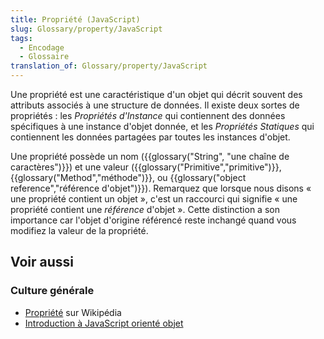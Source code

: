 ```yaml
---
title: Propriété (JavaScript)
slug: Glossary/property/JavaScript
tags:
  - Encodage
  - Glossaire
translation_of: Glossary/property/JavaScript
---
```


Une propriété est une caractéristique d'un objet qui décrit souvent des attributs associés à une structure de données. Il existe deux sortes de propriétés : les _Propriétés d'Instance_ qui contiennent des données spécifiques à une instance d'objet donnée, et les _Propriétés Statiques_ qui contiennent les données partagées par toutes les instances d'objet.

Une propriété possède un nom ({{glossary("String", "une chaîne de caractères")}}) et une valeur ({{glossary("Primitive","primitive")}}, {{glossary("Method","méthode")}}, ou {{glossary("object reference","référence d'objet")}}). Remarquez que lorsque nous disons « une propriété contient un objet », c'est un raccourci qui signifie « une propriété contient une _référence_ d'objet ». Cette distinction a son importance car l'objet d'origine référencé reste inchangé quand vous modifiez la valeur de la propriété.

## Voir aussi

### Culture générale

- [Propriété](https://fr.wikipedia.org/wiki/Propri%C3%A9t%C3%A9_(informatique)) sur Wikipédia
- [Introduction à JavaScript orienté objet](/fr/docs/Web/JavaScript/Introduction_à_JavaScript_orienté_objet)
